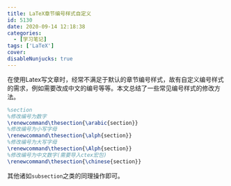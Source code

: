```yaml
---
title: LaTeX章节编号样式自定义
id: 5130
date: 2020-09-14 12:18:38
categories:
  - [学习笔记]
tags: ['LaTeX']
cover: 
disableNunjucks: true
---
```


在使用Latex写文章时，经常不满足于默认的章节编号样式，故有自定义编号样式的需求，例如需要改成中文的编号等等。本文总结了一些常见编号样式的修改方法。


```latex
%section
%修改编号为数字
\renewcommand\thesection{\arabic{section}}
%修改编号为小写字母
\renewcommand\thesection{\alph{section}}
%修改编号为大写字母
\renewcommand\thesection{\Alph{section}}
%修改编号为中文数字(需要导入ctex宏包)
\renewcommand\thesection{\chinese{section}}
```

其他诸如`subsection`之类的同理操作即可。
